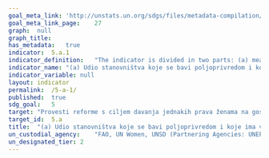 ```yaml
---	
goal_meta_link:	'http://unstats.un.org/sdgs/files/metadata-compilation/Metadata-Goal-5.pdf'
goal_meta_link_page:	27
graph:	null
graph_title:	
has_metadata:	true
indicator:	5.a.1
indicator_definition:	"The indicator is divided in two parts: (a) measures the incidence of people with ownership or secure rights over agricultural land among the total agricultural population; while (b) focusses on the gender parity measuring the extent to which women are disadvantaged in ownership or rights over agricultural land. Part (a) and part (b) cannot be seen as two different indicators, they rather provide two complementary information. Plus, they can be computed using (almost) the same data, the main difference between the 2 parts being only the denominator.  Definition of agricultural land: Since Target 1.4 explicitly refers to equal rights on economic resources, the proposed indicator focuses on land that can be used as a productive resource for livelihood development, thus the focus on agricultural land. The focus on land as productive resource (or for livelihood development) helps deriving indication on empowerment and advancement towards poverty reduction, compared to lands used for other purposes that are not economically and livelihood-related. This is particularly true in developing countries where poverty reduction strategies are necessarily linked to agricultural development. The term 'agricultural land' is used to indicate land used for farming, livestock and forestry activities. This emphasizes the importance to monitor ownership/secure rights on land of farm-based livelihood people as well as people whose main source of livelihood is livestock and forestry. Similarly the term 'agricultural population' has to be intended in a broad sense ' i.e. including people living out of farming, livestock and forestry, with land rights or without (landless). Definition of ownership and rights over land: The landowner is the legal owner of the land. Definitions of ownership may vary across countries and surveys. For instance, documented ownership means that ownership is verified through title or deed, while reported ownership relies on individuals' own judgment. Reported ownership may be more appropriate in countries where a formal registration system is not in place. Additionally, in some countries, particularly where land private ownership is not applicable, it is more appropriate to investigate rights over land using proxies able to capture individuals' capability to control and take decisions over the land. This may include settings where customary rights prevail as opposed to individual ownership. Proxies of such \"bundle of rights\" may include the right to sell, to bequeath or the right to decide how to use the land. Since the definition of ownership and land rights has to take into account what is more relevant in the country, the indicator will need to be complemented with metadata that specify what definition(s) of ownership or rights over land is/are employed. Tenure Type Finally and most importantly, this indicator has to be disaggregated by type of tenure. Therefore, the data collection methodology should always include a question on land tenure. Land tenure refers to the arrangements or rights under which people have access to land, and it is one of the key elements to tenure security.5 There are different formal and informal tenure systems around the world and the distinction between legal and non-legal tenure is often blurred. When available, the indicator shall also be disaggregated by documented tenure rights. The FAO World Census of Agriculture encourages countries to use country-specific types of tenure whilst ensuring the possibility to classify ex-post under the following broad categories: 1) legal ownership or legal owner-like possession; 2) Non-legal ownership or non-legal owner-like possession; 3) Rented land from someone else; 4) Various other types of land tenure. Broadly speaking, legal ownership or legal owner-like possession describes land rights that provide statutory security of tenure. This may be done through a formal land title system, but may also include certain forms of customary land tenure arrangements where land rights are registered or certified in some way. The following types of tenure arrangements may be included under this heading: \tOwnership is certified through a title, which gives the individual the right to determine the nature and extent of the use of the land. \tLand is held under conditions that enable it to be operated as if legally owned. E.g., the land is operated under hereditary tenure, perpetual lease, or long-term lease, with nominal or no rent. \tThe land is held under a tribal, communal, or traditional form of tenure, which is legally recognized by the state. Such arrangements usually involve land being held on a tribal, village, kindred or clan basis, with land ownership being communal in character but with certain individual rights being held by virtue of membership in the social unit. Such arrangements can be formalized through the establishment of legal procedures to identify the community's land and to manage the land rights of community members."
indicator_name:	"(a) Udio stanovništva koje se bavi poljoprivredom i koje ima vlasništvo ili osigurana prava nad poljoprivrednim zemljištem, prema spolu; i (b)udio žena među vlasnicima ili nositeljima prava nad poljoprivrednim zemljištem, prema vrsti vlasništva ili prava"
indicator_variable:	null
layout:	indicator
permalink:	/5-a-1/
published:	true
sdg_goal:	5
target:	"Provesti reforme s ciljem davanja jednakih prava ženama na gospodarske resurse, kao i na pristup vlasništvu i kontroli nad zemljom i ostalim oblicima vlasništva, financijskim uslugama, nasljedstvu i prirodnim resursima, u skladu s nacionalnim zakonima"
target_id:	5.a
title:	"(a) Udio stanovništva koje se bavi poljoprivredom i koje ima vlasništvo ili osigurana prava nad poljoprivrednim zemljištem, prema spolu; i (b)udio žena među vlasnicima ili nositeljima prava nad poljoprivrednim zemljištem, prema vrsti vlasništva ili prava"
un_custodial_agency:	"FAO, UN Women, UNSD (Partnering Agencies: UNEP, World Bank, UN Habitat)"
un_designated_tier:	2
---	
```

